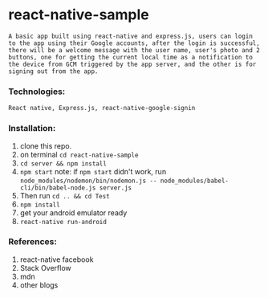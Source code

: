 # react-native-sample
    A basic app built using react-native and express.js, users can login to the app using their Google accounts, after the login is successful, there will be a welcome message with the user name, user's photo and 2 buttons, one for getting the current local time as a notification to the device from GCM triggered by the app server, and the other is for signing out from the app.

### **Technologies:** 
    React native, Express.js, react-native-google-signin

### **Installation:** 
1. clone this repo.
2. on terminal `cd react-native-sample`
3. `cd server && npm install`
4.  `npm start`
note: if  `npm start` didn't work, run  
`node_modules/nodemon/bin/nodemon.js -- node_modules/babel-cli/bin/babel-node.js server.js`
5. Then run `cd .. && cd Test`
6. `npm install`
7. get your android emulator ready
8. `react-native run-android`

### **References:**
1. react-native facebook 
2. Stack Overflow
3. mdn 
4. other blogs 
